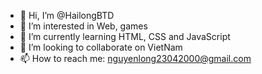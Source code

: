 - 👋 Hi, I’m @HailongBTD
- 👀 I’m interested in Web, games
- 🌱 I’m currently learning HTML, CSS and JavaScript
- 💞️ I’m looking to collaborate on VietNam
- 📫 How to reach me: nguyenlong23042000@gmail.com

<!---
HailongBTD/HailongBTD is a ✨ special ✨ repository because its `README.md` (this file) appears on your GitHub profile.
You can click the Preview link to take a look at your changes.
--->
